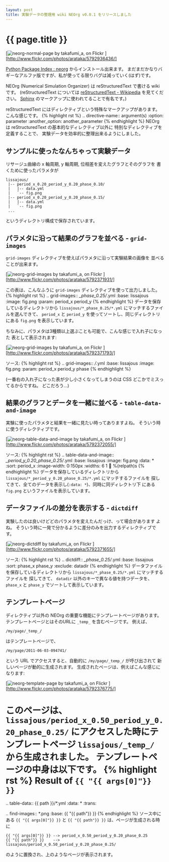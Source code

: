 ```yaml
---
layout: post
title: 実験データの整理用 wiki NEOrg v0.0.1 をリリースしました
---
```


# {{ page.title }} #

[![neorg-normal-page by takafumi_a, on Flickr
](http://farm6.static.flickr.com/5261/5792936436_f8826c97e6_z.jpg)
][http://www.flickr.com/photos/arataka/5792936436/]

[Python Package Index : neorg](http://pypi.python.org/pypi/neorg/0.0.1)
からインストール出来ます。
まだまだかなりバギーなアルファ版ですが、私が使ってる限りバグは減っていく(はず)です。

NEOrg (Numerical Simulation Organizer) は reStructuredText で書ける wiki です。
(reStructuredText については
[reStructuredText - Wikipedia](http://ja.wikipedia.org/wiki/ReStructuredText)
を見てください。
[Sphinx](http://sphinx.shibu.jp/)
のマークアップに使われてることで有名です。)

reStructuredText にはディレクティブという特殊なマークアップがあります。
こんな感じです。
{% highlight rst %}
.. directive-name:: argument(s)
   :option: parameter
   :another_option: another_parameter
{% endhighlight %}
NEOrg は reStructuredText の基本的なディレクティブ以外に
特別なディレクティブを定義することで、
実験データを効率的に整理出来るようにしました。


## サンプルに使ったなんちゃって実験データ ##

リサージュ曲線の x 軸周期, y 軸周期, 位相差を変えたグラフとそのグラフを
書くために使ったパラメタが

    lissajous/
     |-- period_x_0.20_period_y_0.20_phase_0.10/
     |   |-- data.yml
     |   `-- fig.png
     |-- period_x_0.20_period_y_0.20_phase_0.15/
     |   |-- data.yml
     |   `-- fig.png
     ...

というディレクトリ構成で保存されています。


## パラメタに沿って結果のグラフを並べる - `grid-images` ##

`grid-images` ディレクティブを使えばパラメタに沿って実験結果の画像を
並べることが出来ます。

[![neorg-grid-images by takafumi_a, on Flickr
](http://farm6.static.flickr.com/5029/5792371931_ab3bfe79bf_z.jpg)
][http://www.flickr.com/photos/arataka/5792371931/]

この表は、こんなふうに `grid-images` ディレクティブを使って出力しました。
{% highlight rst %}
.. grid-images:: *_phase_0.25/*.yml
   :base: lissajous
   :image: fig.png
   :param: period_x period_y
{% endhighlight %}
データを保存しているディレクトリから `lissajous/*_phase_0.25/*.yml`
にマッチするファイルを選んできて、 `period_x` と `period_y`
を使ってソートし、同じディレクトリにある `fig.png` を表示しています。

ちなみに、パラメタは3種類以上選ぶことも可能で、こんな感じで入れ子になった
表として表示されます:

[![neorg-grid-images by takafumi_a, on Flickr
](http://farm4.static.flickr.com/3127/5792371793_dcff925c02.jpg)
][http://www.flickr.com/photos/arataka/5792371793/]

ソース:
{% highlight rst %}
.. grid-images:: */*.yml
   :base: lissajous
   :image: fig.png
   :param: period_x period_y phase
{% endhighlight %}

(一番右の入れ子になった表が少し小さくなってしまうのは
CSS どこかでミスってるからですね。 どこだろう...)


## 結果のグラフとデータを一緒に並べる - `table-data-and-image` ##

実験に使ったパラメタと結果を一緒に見たい時ってありますよね。
そういう時に使うディレクティブです。

[![neorg-table-data-and-image by takafumi_a, on Flickr
](http://farm6.static.flickr.com/5103/5792372055_8bd35bb9a6_z.jpg)
][http://www.flickr.com/photos/arataka/5792372055/]

ソース:
{% highlight rst %}
.. table-data-and-image:: *_period_y_0.20_phase_0.25/*.yml
   :base: lissajous
   :image: fig.png
   :data: *
   :sort: period_x
   :image-width: 0:150px
   :widths: 6 1
   :link: %(relpath)s
{% endhighlight %}
データを保存しているディレクトリから
`lissajous/*_period_y_0.20_phase_0.25/*.yml` にマッチするファイルを
探してきて、全てのデータを表示し(`:data: *`)、同時に同ディレクトリ下
にある `fig.png` というファイルを表示しています。


## データファイルの差分を表示する - `dictdiff` ##

実験したのは良いけどどのパラメタを変えたんだっけ、って場合があります
よね。
そういう時に一発で分かるように差分のみを出力するディレクティブです。

[![neorg-dictdiff by takafumi_a, on Flickr
](http://farm6.static.flickr.com/5228/5792371655_dc2a7ed934_z.jpg)
][http://www.flickr.com/photos/arataka/5792371655/]

ソース:
{% highlight rst %}
.. dictdiff:: *_phase_0.25/*.yml
   :base: lissajous
   :sort: phase_x phase_y
   :exclude: datadir
{% endhighlight %}
データファイルを保存しているディレクトリから
`lissajous/*_phase_0.25/*.yml` にマッチするファイルを
探してきて、 `datadir` 以外のキーで異なる値を持つデータを、
`phase_x` と `phase_y` でソートして表示しています。


## テンプレートページ ##

ディレクティブ以外の NEOrg の重要な機能にテンプレートページがあります。
テンプレートページとはそのURLに `_temp_` を含むページです。
例えば、

    /my/page/_temp_/

はテンプレートページで、

    /my/page/2011-06-03-094741/

という URL でアクセスすると、自動的に `/my/page/_temp_/` が呼び出されて
新しいページが動的に生成されます。
生成されたページは、例えばこんな感じになります:

[![neorg-template-page by takafumi_a, on Flickr
](http://farm6.static.flickr.com/5264/5792376775_37dd9714a3_b.jpg)
][http://www.flickr.com/photos/arataka/5792376775/]

このページは、 `lissajous/period_x_0.50_period_y_0.20_phase_0.25/`
にアクセスした時にテンプレートページ `lissajous/_temp_/`
から生成されました。
テンプレートページの中身は以下です。
{% highlight rst %}
Result of ``{{ "{{ args[0]"}} }}``
==============================================================

.. table-data:: {{ path }}/*.yml
   :data: *
   :trans:

.. find-images:: *.png
   :base: {{ "{{ path"}} }}
{% endhighlight %}
ソース中にある `{{ "{{ args[0]"}} }}` と `{{ "{{ path"}} }}`
は、ページが生成される時に

    {{ "{{ args[0]"}} }} --> period_x_0.50_period_y_0.20_phase_0.25
    {{ "{{ path"}} }}    --> lissajous/period_x_0.50_period_y_0.20_phase_0.25/

のように置換され、上のようなページが表示されます。

